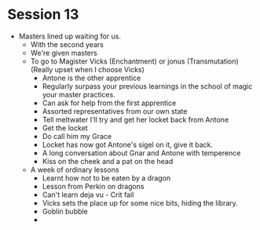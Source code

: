 # Session 13
 - Masters lined up waiting for us.
   - With the second years
   - We're given masters
   - To go to Magister Vicks (Enchantment) or jonus (Transmutation) (Really upset when I choose Vicks)
     - Antone is the other apprentice
     - Regularly surpass your previous learnings in the school of magic your master practices.
     - Can ask for help from the first apprentice
     - Assorted representatives from our own state
     - Tell meltwater I'll try and get her locket back from Antone
     - Get the locket
     - Do call him my Grace
     - Locket has now got Antone's sigel on it, give it back.
     - A long conversation about Gnar and Antone with temperence
     - Kiss on the cheek and a pat on the head
   - A week of ordinary lessons
     - Learnt how not to be eaten by a dragon
     - Lesson from Perkin on dragons
     - Can't learn deja vu - Crit fail
     - Vicks sets the place up for some nice bits, hiding the library.
     - Goblin bubble
     - 